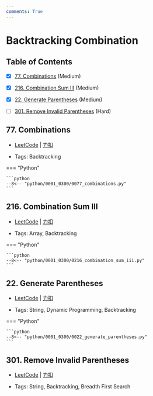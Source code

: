 ```yaml
---
comments: True
---
```


# Backtracking Combination

## Table of Contents

- [x] [77. Combinations](#77-combinations) (Medium)
- [x] [216. Combination Sum III](#216-combination-sum-iii) (Medium)
- [x] [22. Generate Parentheses](#22-generate-parentheses) (Medium)
- [ ] [301. Remove Invalid Parentheses](#301-remove-invalid-parentheses) (Hard)


## 77. Combinations

-    [LeetCode](https://leetcode.com/problems/combinations/) | [力扣](https://leetcode.cn/problems/combinations/)

-   Tags: Backtracking

=== "Python"

    ```python
    --8<-- "python/0001_0300/0077_combinations.py"
    ```



## 216. Combination Sum III

-    [LeetCode](https://leetcode.com/problems/combination-sum-iii/) | [力扣](https://leetcode.cn/problems/combination-sum-iii/)

-   Tags: Array, Backtracking

=== "Python"

    ```python
    --8<-- "python/0001_0300/0216_combination_sum_iii.py"
    ```



## 22. Generate Parentheses

-    [LeetCode](https://leetcode.com/problems/generate-parentheses/) | [力扣](https://leetcode.cn/problems/generate-parentheses/)

-   Tags: String, Dynamic Programming, Backtracking

=== "Python"

    ```python
    --8<-- "python/0001_0300/0022_generate_parentheses.py"
    ```



## 301. Remove Invalid Parentheses

-    [LeetCode](https://leetcode.com/problems/remove-invalid-parentheses/) | [力扣](https://leetcode.cn/problems/remove-invalid-parentheses/)

-   Tags: String, Backtracking, Breadth First Search



